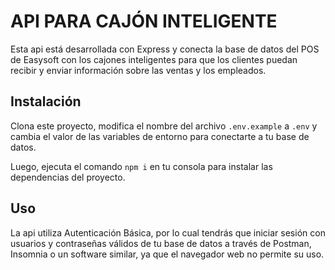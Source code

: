 # API PARA CAJÓN INTELIGENTE
Esta api está desarrollada con Express y conecta la base de datos del POS de Easysoft con los cajones inteligentes para que los clientes puedan recibir y enviar información sobre las ventas y los empleados.
## Instalación
Clona este proyecto, modifica el nombre del archivo `.env.example` a `.env` y cambia el valor de las variables de entorno para conectarte a tu base de datos.

Luego, ejecuta el comando `npm i` en tu consola para instalar las dependencias del proyecto.
## Uso
La api utiliza Autenticación Básica, por lo cual tendrás que iniciar sesión con usuarios y contraseñas válidos de tu base de datos a través de Postman, Insomnia o un software similar, ya que el navegador web no permite su uso.
